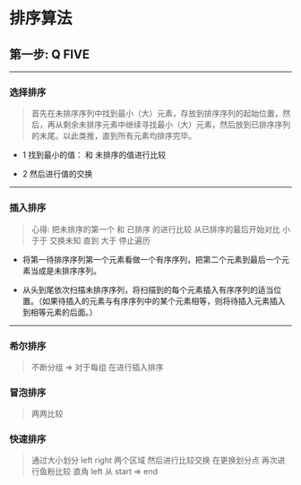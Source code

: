 # 排序算法

## 第一步: Q FIVE

---

### 选择排序

> 首先在未排序序列中找到最小（大）元素，存放到排序序列的起始位置，然后，再从剩余未排序元素中继续寻找最小（大）元素，然后放到已排序序列的末尾。以此类推，直到所有元素均排序完毕。

- 1 找到最小的值： 和 未排序的值进行比较

* 2 然后进行值的交换

---

### 插入排序

> 心得: 把未排序的第一个 和 已排序 的进行比较 从已排序的最后开始对比 小于于 交换未知 直到 大于 停止遍历

- 将第一待排序序列第一个元素看做一个有序序列，把第二个元素到最后一个元素当成是未排序序列。

* 从头到尾依次扫描未排序序列，将扫描到的每个元素插入有序序列的适当位置。（如果待插入的元素与有序序列中的某个元素相等，则将待插入元素插入到相等元素的后面。）

---

### 希尔排序

> 不断分组 => 对于每组 在进行插入排序

### 冒泡排序

> 两两比较

### 快速排序

> 通过大小划分 left right 两个区域 然后进行比较交换 在更换划分点 再次进行鱼粉比较 直角 left 从 start => end
